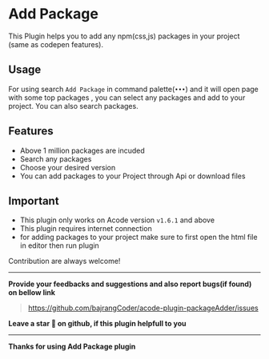 # Add Package
This Plugin helps you to add any npm(css,js) packages in your project (same as codepen features).

## Usage
For using search `Add Package` in command palette(`•••`) and it will open page with some top packages
, you can select any packages and add to your project. You can also search packages.

## Features
- Above 1 million packages are incuded
- Search any packages
- Choose your desired version
- You can add packages to your Project through Api or download files

## Important
* This plugin only works on Acode version `v1.6.1` and above
* This plugin requires internet connection
* for adding packages to your project make sure to first open the html file in editor then run plugin

Contribution are always welcome!

---

**Provide your feedbacks and suggestions and also report bugs(if found) on bellow link**
> https://github.com/bajrangCoder/acode-plugin-packageAdder/issues

**Leave a star 🌟 on github, if this plugin helpfull to you**

---

**Thanks for using Add Package plugin**